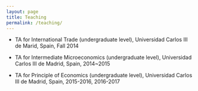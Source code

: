 ```yaml
---
layout: page
title: Teaching
permalink: /teaching/
---
```


* TA for International Trade (undergraduate level), Universidad Carlos III de Marid, Spain, Fall 2014

* TA for Intermediate Microeconomics (undergraduate level), Universidad Carlos III de Madrid, Spain, 2014~2015

* TA for Principle of Economics (undergraduate level), Universidad Carlos III de Madrid, Spain, 2015-2016, 2016-2017
